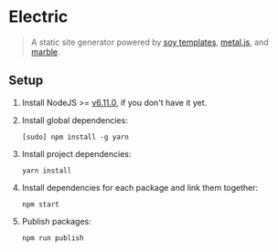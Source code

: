 <!--
SPDX-FileCopyrightText: © 2016 Liferay International Ltd. <https://liferay.com>

SPDX-License-Identifier: BSD-3-Clause
-->

# Electric

> A static site generator powered by [soy templates](https://developers.google.com/closure/templates/), [metal.js](https://metaljs.com), and [marble](https://marblecss.com).

## Setup

1. Install NodeJS >= [v6.11.0](http://nodejs.org/dist/v6.11.0/), if you don't have it yet.

2. Install global dependencies:

	```
	[sudo] npm install -g yarn
	```

3. Install project dependencies:

	```
	yarn install
	```

4. Install dependencies for each package and link them together:

	```
	npm start
	```

5. Publish packages:

	```
	npm run publish
	```
